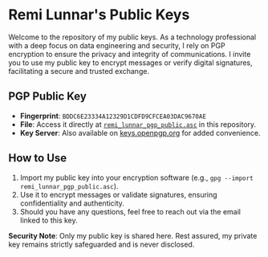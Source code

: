 # Remi Lunnar's Public Keys

Welcome to the repository of my public keys. As a technology professional with a deep focus on data engineering and security, I rely on PGP encryption to ensure the privacy and integrity of communications. I invite you to use my public key to encrypt messages or verify digital signatures, facilitating a secure and trusted exchange.

## PGP Public Key
- **Fingerprint**: `BDDC6E23334A12329D1CDFD9CFCEA03DAC9670AE`
- **File**: Access it directly at [`remi_lunnar_pgp_public.asc`](./remi_lunnar_pgp_public.asc) in this repository.
- **Key Server**: Also available on [keys.openpgp.org](https://keys.openpgp.org) for added convenience.

## How to Use
1. Import my public key into your encryption software (e.g., `gpg --import remi_lunnar_pgp_public.asc`).
2. Use it to encrypt messages or validate signatures, ensuring confidentiality and authenticity.
3. Should you have any questions, feel free to reach out via the email linked to this key.


**Security Note**: Only my public key is shared here. Rest assured, my private key remains strictly safeguarded and is never disclosed.